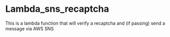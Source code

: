 # Lambda_sns_recaptcha
This is a lambda function that will verify a recaptcha and (if passing) send a message via AWS SNS
